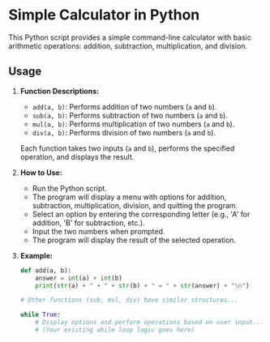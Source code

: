 # Simple Calculator in Python

This Python script provides a simple command-line calculator with basic arithmetic operations: addition, subtraction, multiplication, and division.

## Usage

1. **Function Descriptions:**

   - `add(a, b)`: Performs addition of two numbers (`a` and `b`).
   - `sub(a, b)`: Performs subtraction of two numbers (`a` and `b`).
   - `mul(a, b)`: Performs multiplication of two numbers (`a` and `b`).
   - `div(a, b)`: Performs division of two numbers (`a` and `b`).

   Each function takes two inputs (`a` and `b`), performs the specified operation, and displays the result.

2. **How to Use:**

   - Run the Python script.
   - The program will display a menu with options for addition, subtraction, multiplication, division, and quitting the program.
   - Select an option by entering the corresponding letter (e.g., 'A' for addition, 'B' for subtraction, etc.).
   - Input the two numbers when prompted.
   - The program will display the result of the selected operation.

3. **Example:**

   ```python
   def add(a, b):
       answer = int(a) + int(b)
       print(str(a) + " + " + str(b) + " = " + str(answer) + "\n")

   # Other functions (sub, mul, div) have similar structures...

   while True:
       # Display options and perform operations based on user input...
       # (Your existing while loop logic goes here)
